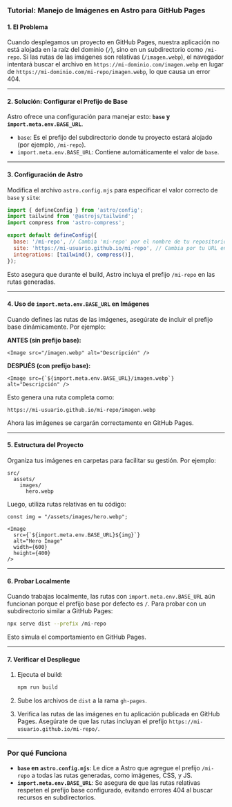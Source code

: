 ### **Tutorial: Manejo de Imágenes en Astro para GitHub Pages**

#### **1. El Problema**
Cuando desplegamos un proyecto en GitHub Pages, nuestra aplicación no está alojada en la raíz del dominio (`/`), sino en un subdirectorio como `/mi-repo`. Si las rutas de las imágenes son relativas (`/imagen.webp`), el navegador intentará buscar el archivo en `https://mi-dominio.com/imagen.webp` en lugar de `https://mi-dominio.com/mi-repo/imagen.webp`, lo que causa un error 404.

---

#### **2. Solución: Configurar el Prefijo de Base**

Astro ofrece una configuración para manejar esto: **`base` y `import.meta.env.BASE_URL`**.

- `base`: Es el prefijo del subdirectorio donde tu proyecto estará alojado (por ejemplo, `/mi-repo`).
- `import.meta.env.BASE_URL`: Contiene automáticamente el valor de `base`.

---

#### **3. Configuración de Astro**

Modifica el archivo `astro.config.mjs` para especificar el valor correcto de `base` y `site`:

```javascript
import { defineConfig } from 'astro/config';
import tailwind from '@astrojs/tailwind';
import compress from 'astro-compress';

export default defineConfig({
  base: '/mi-repo', // Cambia 'mi-repo' por el nombre de tu repositorio
  site: 'https://mi-usuario.github.io/mi-repo', // Cambia por tu URL en GitHub Pages
  integrations: [tailwind(), compress()],
});
```

Esto asegura que durante el build, Astro incluya el prefijo `/mi-repo` en las rutas generadas.

---

#### **4. Uso de `import.meta.env.BASE_URL` en Imágenes**

Cuando defines las rutas de las imágenes, asegúrate de incluir el prefijo base dinámicamente. Por ejemplo:

**ANTES (sin prefijo base):**

```tsx
<Image src="/imagen.webp" alt="Descripción" />
```

**DESPUÉS (con prefijo base):**

```tsx
<Image src={`${import.meta.env.BASE_URL}/imagen.webp`} alt="Descripción" />
```

Esto genera una ruta completa como:

```
https://mi-usuario.github.io/mi-repo/imagen.webp
```

Ahora las imágenes se cargarán correctamente en GitHub Pages.

---

#### **5. Estructura del Proyecto**

Organiza tus imágenes en carpetas para facilitar su gestión. Por ejemplo:

```
src/
  assets/
    images/
      hero.webp
```

Luego, utiliza rutas relativas en tu código:

```tsx
const img = "/assets/images/hero.webp";

<Image
  src={`${import.meta.env.BASE_URL}${img}`}
  alt="Hero Image"
  width={600}
  height={400}
/>
```

---

#### **6. Probar Localmente**

Cuando trabajas localmente, las rutas con `import.meta.env.BASE_URL` aún funcionan porque el prefijo base por defecto es `/`. Para probar con un subdirectorio similar a GitHub Pages:

```bash
npx serve dist --prefix /mi-repo
```

Esto simula el comportamiento en GitHub Pages.

---

#### **7. Verificar el Despliegue**

1. Ejecuta el build:
   ```bash
   npm run build
   ```

2. Sube los archivos de `dist` a la rama `gh-pages`.

3. Verifica las rutas de las imágenes en tu aplicación publicada en GitHub Pages. Asegúrate de que las rutas incluyan el prefijo `https://mi-usuario.github.io/mi-repo/`.

---

### **Por qué Funciona**
- **`base` en `astro.config.mjs`**: Le dice a Astro que agregue el prefijo `/mi-repo` a todas las rutas generadas, como imágenes, CSS, y JS.
- **`import.meta.env.BASE_URL`**: Se asegura de que las rutas relativas respeten el prefijo base configurado, evitando errores 404 al buscar recursos en subdirectorios.